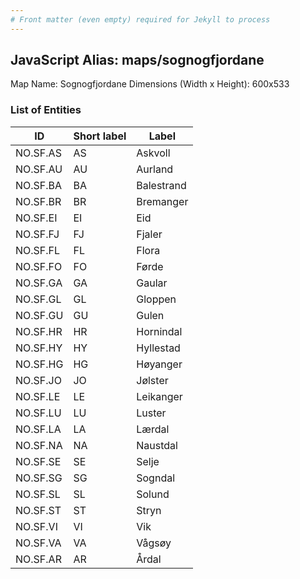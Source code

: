 ```yaml
---
# Front matter (even empty) required for Jekyll to process
---
```


## JavaScript Alias: maps/sognogfjordane

Map Name: Sognogfjordane
Dimensions (Width x Height): 600x533





### List of Entities

ID | Short label | Label
---|---|---|
NO.SF.AS|AS|Askvoll
NO.SF.AU|AU|Aurland
NO.SF.BA|BA|Balestrand
NO.SF.BR|BR|Bremanger
NO.SF.EI|EI|Eid
NO.SF.FJ|FJ|Fjaler
NO.SF.FL|FL|Flora
NO.SF.FO|FO|Førde
NO.SF.GA|GA|Gaular
NO.SF.GL|GL|Gloppen
NO.SF.GU|GU|Gulen
NO.SF.HR|HR|Hornindal
NO.SF.HY|HY|Hyllestad
NO.SF.HG|HG|Høyanger
NO.SF.JO|JO|Jølster
NO.SF.LE|LE|Leikanger
NO.SF.LU|LU|Luster
NO.SF.LA|LA|Lærdal
NO.SF.NA|NA|Naustdal
NO.SF.SE|SE|Selje
NO.SF.SG|SG|Sogndal
NO.SF.SL|SL|Solund
NO.SF.ST|ST|Stryn
NO.SF.VI|VI|Vik
NO.SF.VA|VA|Vågsøy
NO.SF.AR|AR|Årdal

